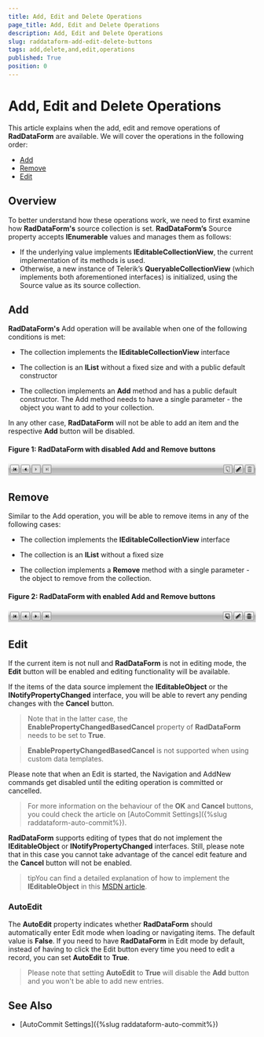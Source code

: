 ```yaml
---
title: Add, Edit and Delete Operations
page_title: Add, Edit and Delete Operations
description: Add, Edit and Delete Operations
slug: raddataform-add-edit-delete-buttons
tags: add,delete,and,edit,operations
published: True
position: 0
---
```


# Add, Edit and Delete Operations

This article explains when the add, edit and remove operations of **RadDataForm** are available. We will cover the operations in the following order: 

* [Add](#add)
* [Remove](#remove)
* [Edit](#edit)

## Overview

To better understand how these operations work, we need to first examine how **RadDataForm's** source collection is set. **RadDataForm’s** Source property accepts **IEnumerable** values and manages them as follows: 

* If the underlying value implements **IEditableCollectionView**, the current implementation of its methods is used. 
* Otherwise, a new instance of Telerik’s **QueryableCollectionView** (which implements both aforementioned interfaces) is initialized, using the Source value as its source collection.


## Add

**RadDataForm's** Add operation will be available when one of the following conditions is met:

* The collection implements the **IEditableCollectionView** interface

* The collection is an **IList** without a fixed size and with a public default constructor

* The collection implements an **Add** method and has a public default constructor. The Add method needs to have a single parameter - the object you want to add to your collection.

In any other case, **RadDataForm** will not be able to add an item and the respective **Add** button will be disabled. 

#### __Figure 1: RadDataForm with disabled Add and Remove buttons__

![raddataform-crud-operations-1](images/raddataform-crud-operations-1.png)

## Remove

Similar to the Add operation, you will be able to remove items in any of the following cases:

* The collection implements the **IEditableCollectionView** interface

* The collection is an **IList** without a fixed size

* The collection implements a **Remove** method with a single parameter - the object to remove from the collection.

#### __Figure 2: RadDataForm with enabled Add and Remove buttons__

![raddataform-crud-operations-2](images/raddataform-crud-operations-2.png)


## Edit

If the current item is not null and **RadDataForm** is not in editing mode, the **Edit** button will be enabled and editing functionality will be available.

If the items of the data source implement the **IEditableObject** or the **INotifyPropertyChanged** interface, you will be able to revert any pending changes with the **Cancel** button. 

>Note that in the latter case, the **EnablePropertyChangedBasedCancel** property of **RadDataForm** needs to be set to **True**.

>**EnablePropertyChangedBasedCancel** is not supported when using custom data templates.

Please note that when an Edit is started, the Navigation and AddNew commands get disabled until the editing operation is committed or cancelled. 

>For more information on the behaviour of the **OK** and **Cancel** buttons, you could check the article on [AutoCommit Settings]({%slug raddataform-auto-commit%}).

**RadDataForm** supports editing of types that do not implement the **IEditableObject** or **INotifyPropertyChanged** interfaces. Still, please note that in this case you cannot take advantage of the cancel edit feature and the **Cancel** button will not be enabled.

>tipYou can find a detailed explanation of how to implement the **IEditableObject** in this [MSDN article](http://msdn.microsoft.com/en-us/library/system.componentmodel.ieditableobject.aspx).

### AutoEdit

The **AutoEdit** property indicates whether **RadDataForm** should automatically enter Edit mode when loading or navigating items. The default value is **False**. If you need to have **RadDataForm** in Edit mode by default, instead of having to click the Edit button every time you need to edit a record, you can set **AutoEdit** to **True**. 

>Please note that setting **AutoEdit** to **True** will disable the **Add** button and you won't be able to add new entries.

## See Also

* [AutoCommit Settings]({%slug raddataform-auto-commit%})
